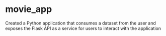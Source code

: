 # movie_app
Created a Python application that consumes a dataset from the user and exposes the Flask API as a service for users to interact with the application




